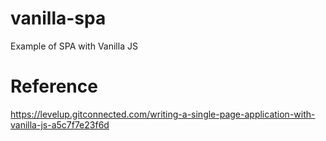 # vanilla-spa
Example of SPA with Vanilla JS

# Reference
https://levelup.gitconnected.com/writing-a-single-page-application-with-vanilla-js-a5c7f7e23f6d
